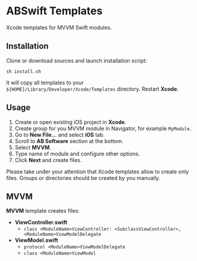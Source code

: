 
# ABSwift Templates

Xcode templates for MVVM Swift modules.

## Installation

Clone or download sources and launch installation script:

```
sh install.sh
```

It will copy all templates to your `${HOME}/Library/Developer/Xcode/Templates` directory. Restart **Xcode**.

## Usage

1. Create or open existing iOS project in **Xcode**.
1. Create group for you MVVM module in Navigator, for example `MyModule`.
1. Go to **New File...** and select **iOS** tab.
1. Scroll to **AB Software** section at the bottom.
1. Select **MVVM**.
1. Type name of module and configure other options.
1. Click **Next** and create files.

Please take under your attention that Xcode templates allow to create only files. Groups or directories should be created by you manually.

## MVVM

**MVVM** template creates files:

* **<ModuleName>ViewController.swift**
	* `class <ModuleName>ViewController: <SubclassViewController>, <ModuleName>ViewModelDelegate`
* **<ModuleName>ViewModel.swift**
	* `protocol <ModuleName>ViewModelDelegate`
	* `class <ModuleName>ViewModel`
